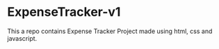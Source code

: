 # ExpenseTracker-v1
This a repo contains Expense Tracker Project made using html, css and javascript. 
